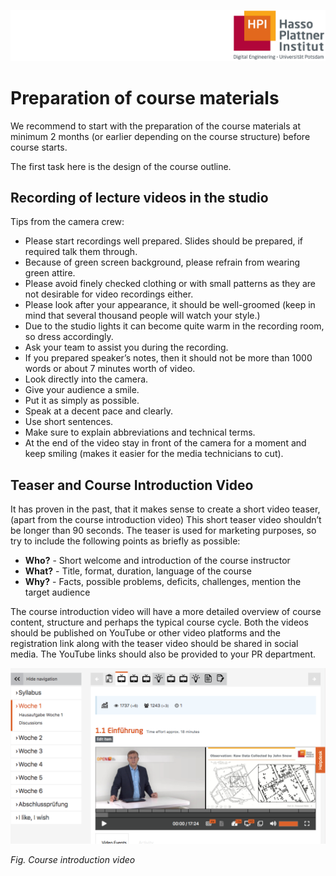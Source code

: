 ![HPI Logo](../img/HPI_Logo.png)

# Preparation of course materials

We recommend to start with the preparation of the course materials at minimum 2 months (or earlier depending on the course structure) before course starts.

 The first task here is the design of the course outline.
 
## Recording of lecture videos in the studio
 
Tips from the camera crew:

-	Please start recordings well prepared. Slides should be prepared, if required talk them through.
-	Because of green screen background, please refrain from wearing green attire.
-	Please avoid finely checked clothing or with small patterns as they are not desirable for video recordings either.
-	Please look after your appearance, it should be well-groomed (keep in mind that several thousand people will watch your style.)
-	Due to the studio lights it can become quite warm in the recording room, so dress accordingly. 
- Ask your team to assist you during the recording.
- If you prepared speaker’s notes, then it should not be more than 1000 words or about 7 minutes worth of video.
- Look directly into the camera.
- Give your audience a smile.
- Put it as simply as possible.
- Speak at a decent pace and clearly.
- Use short sentences.
- Make sure to explain abbreviations and technical terms.
- At the end of the video stay in front of the camera for a moment and keep smiling (makes it easier for the media technicians to cut).



 
## Teaser and Course Introduction Video

It has proven in the past, that it makes sense to create a short video teaser, (apart from the course introduction video) This short teaser video shouldn’t be longer than 90 seconds. The teaser is used for marketing purposes, so try to include the following points as briefly as possible:  
- **Who?** - Short welcome and introduction of the course instructor
- **What?** - Title, format, duration, language of the course
- **Why?** - Facts, possible problems, deficits, challenges, mention the target audience

 The course introduction video will have a more detailed overview of course content, structure and perhaps the typical course cycle.
Both the videos should be published on YouTube or other video platforms and the registration link along with the teaser video should be shared in social media. The YouTube links should also be provided to your PR department.


![course structure](../img/05/course_introduction.png)

*Fig. Course introduction video* 


